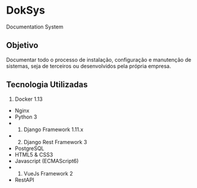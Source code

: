 # DokSys
Documentation System

## Objetivo
Documentar todo o processo de instalação, configuração e manutenção de sistemas, seja de terceiros ou desenvolvidos pela própria empresa.

## Tecnologia Utilizadas
1. Docker 1.13
* Nginx
* Python 3
* 1. Django Framework 1.11.x
* 2. Django Rest Framework 3
* PostgreSQL
* HTML5 & CSS3
* Javascript (ECMAScript6)
* 1. VueJs Framework 2
* RestAPI
